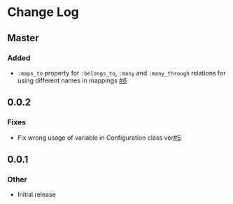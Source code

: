 # Change Log

## Master
### Added
* `:maps_to` property for `:belongs_to`, `:many` and `:many_through` relations for using different names in mappings [#6](https://github.com/contentful/database-exporter.rb/issues/6)

## 0.0.2
### Fixes
* Fix wrong usage of variable in Configuration class ver[#5](https://github.com/contentful/database-exporter.rb/pull/5)

## 0.0.1
### Other
* Initial release
